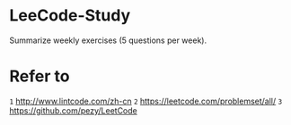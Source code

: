 # LeeCode-Study
Summarize weekly exercises (5 questions per week).
# Refer to 
`1` http://www.lintcode.com/zh-cn
`2` https://leetcode.com/problemset/all/
`3` https://github.com/pezy/LeetCode
